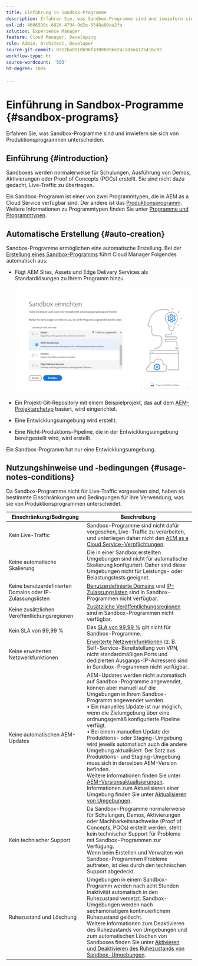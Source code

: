 ```yaml
---
title: Einführung in Sandbox-Programme
description: Erfahren Sie, was Sandbox-Programme sind und inwiefern sie sich von Produktionsprogrammen unterscheiden.
exl-id: 4606590c-6826-4794-9d2e-5548a00aa2fa
solution: Experience Manager
feature: Cloud Manager, Developing
role: Admin, Architect, Developer
source-git-commit: 0712ba8918696f4300089be24cad3e4125416c02
workflow-type: ht
source-wordcount: '503'
ht-degree: 100%

---
```



# Einführung in Sandbox-Programme {#sandbox-programs}

Erfahren Sie, was Sandbox-Programme sind und inwiefern sie sich von Produktionsprogrammen unterscheiden.

## Einführung {#introduction}

Sandboxes werden normalerweise für Schulungen, Ausführung von Demos, Aktivierungen oder Proof of Concepts (POCs) erstellt. Sie sind nicht dazu gedacht, Live-Traffic zu übertragen.

Ein Sandbox-Programm ist einer von zwei Programmtypen, die in AEM as a Cloud Service verfügbar sind. Der andere ist das [Produktionsprogramm](introduction-production-programs.md). Weitere Informationen zu Programmtypen finden Sie unter [Programme und Programmtypen](/help/implementing/cloud-manager/getting-access-to-aem-in-cloud/program-types.md).

## Automatische Erstellung {#auto-creation}

Sandbox-Programme ermöglichen eine automatische Erstellung. Bei der [Erstellung eines Sandbox-Programms](/help/implementing/cloud-manager/getting-access-to-aem-in-cloud/creating-sandbox-programs.md) führt Cloud Manager Folgendes automatisch aus:

* Fügt AEM Sites, Assets und Edge Delivery Services als Standardlösungen zu Ihrem Programm hinzu.

  ![Auswählen der Lösungen und Add-ons für eine Sandbox ](assets/sandbox-solutions-add-ons.png)

* Ein Projekt-Git-Repository mit einem Beispielprojekt, das auf dem [AEM-Projektarchetyp](https://experienceleague.adobe.com/de/docs/experience-manager-core-components/using/developing/archetype/overview) basiert, wird eingerichtet.
* Eine Entwicklungsumgebung wird erstellt.
* Eine Nicht-Produktions-Pipeline, die in der Entwicklungsumgebung bereitgestellt wird, wird erstellt.

Ein Sandbox-Programm hat nur eine Entwicklungsumgebung.

## Nutzungshinweise und -bedingungen {#usage-notes-conditions}

Da Sandbox-Programme nicht für Live-Traffic vorgesehen sind, haben sie bestimmte Einschränkungen und Bedingungen für ihre Verwendung, was sie von Produktionsprogrammen unterscheidet.

| Einschränkung/Bedingung | Beschreibung |
| --- | --- |
| Kein Live-Traffic | Sandbox-Programme sind nicht dafür vorgesehen, Live-Traffic zu verarbeiten, und unterliegen daher nicht den [AEM as a Cloud Service-Verpflichtungen](https://www.adobe.com/legal/service-commitments.html). |
| Keine automatische Skalierung | Die in einer Sandbox erstellten Umgebungen sind nicht für automatische Skalierung konfiguriert. Daher sind diese Umgebungen nicht für Leistungs- oder Belastungstests geeignet. |
| Keine benutzerdefinierten Domains oder IP-Zulassungslisten | [Benutzerdefinierte Domains](/help/implementing/cloud-manager/custom-domain-names/introduction.md) und [IP-Zulassungslisten](/help/implementing/cloud-manager/ip-allow-lists/introduction.md) sind in Sandbox-Programmen nicht verfügbar. |
| Keine zusätzlichen Veröffentlichungsregionen | [Zusätzliche Veröffentlichungsregionen](/help/operations/additional-publish-regions.md) sind in Sandbox-Programmen nicht verfügbar. |
| Kein SLA von 99,99 % | Das [SLA von 99,99 %](/help/implementing/cloud-manager/getting-access-to-aem-in-cloud/creating-production-programs.md#sla) gilt nicht für Sandbox-Programme. |
| Keine erweiterten Netzwerkfunktionen | [Erweiterte Netzwerkfunktionen](/help/security/configuring-advanced-networking.md) (z. B. Self-Service-Bereitstellung von VPN, nicht standardmäßigen Ports und dedizierten Ausgangs-IP-Adressen) sind in Sandbox-Programmen nicht verfügbar. |
| Keine automatischen AEM-Updates | AEM-Updates werden nicht automatisch auf Sandbox-Programme angewendet, können aber manuell auf die Umgebungen in Ihrem Sandbox-Programm angewendet werden.<br>• Ein manuelles Update ist nur möglich, wenn die Zielumgebung über eine ordnungsgemäß konfigurierte Pipeline verfügt.<br>• Bei einem manuellen Update der Produktions- oder Staging-Umgebung wird jeweils automatisch auch die andere Umgebung aktualisiert. Der Satz aus Produktions- und Staging-Umgebung muss sich in derselben AEM-Version befinden.<br>Weitere Informationen finden Sie unter [AEM-Versionsaktualisierungen](/help/implementing/deploying/aem-version-updates.md).<br>Informationen zum Aktualisieren einer Umgebung finden Sie unter [Aktualisieren von Umgebungen](/help/implementing/cloud-manager/manage-environments.md#updating-dev-environment). |
| Kein technischer Support | Da Sandbox-Programme normalerweise für Schulungen, Demos, Aktivierungen oder Machbarkeitsnachweise (Proof of Concepts, POCs) erstellt werden, steht kein technischer Support für Probleme mit Sandbox-Programmen zur Verfügung.<br>Wenn beim Erstellen und Verwalten von Sandbox-Programmen Probleme auftreten, ist dies durch den technischen Support abgedeckt. |
| Ruhezustand und Löschung | Umgebungen in einem Sandbox-Programm werden nach acht Stunden Inaktivität automatisch in den Ruhezustand versetzt. Sandbox-Umgebungen werden nach sechsmonatigem kontinuierlichem Ruhezustand gelöscht.<br>Weitere Informationen zum Deaktivieren des Ruhezustands von Umgebungen und zum automatischen Löschen von Sandboxes finden Sie unter [Aktivieren und Deaktivieren des Ruhezustands von Sandbox-Umgebungen](/help/implementing/cloud-manager/getting-access-to-aem-in-cloud/hibernating-environments.md). |
